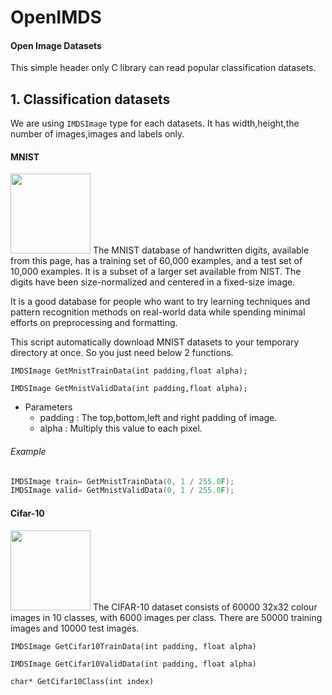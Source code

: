# OpenIMDS
#### Open Image Datasets
This simple header only C library can read popular classification datasets.

## 1. Classification datasets

We are using `IMDSImage` type for each datasets. It has width,height,the number of images,images and labels only.
#### MNIST
<img src="https://i.imgur.com/9BcVOYQ.png" width="128">
The MNIST database of handwritten digits, available from this page, has a training set of 60,000 examples, and a test set of 10,000 examples. It is a subset of a larger set available from NIST. The digits have been size-normalized and centered in a fixed-size image.

It is a good database for people who want to try learning techniques and pattern recognition methods on real-world data while spending minimal efforts on preprocessing and formatting. 

This script automatically download MNIST datasets to your temporary directory at once. So you just need  below 2 functions.
```
IMDSImage GetMnistTrainData(int padding,float alpha);
```
```
IMDSImage GetMnistValidData(int padding,float alpha);
```
* Parameters
	* padding : The top,bottom,left and right padding of image.
	* alpha : Multiply this value to each pixel.

###### Example
```cpp
IMDSImage train= GetMnistTrainData(0, 1 / 255.0F);
IMDSImage valid= GetMnistValidData(0, 1 / 255.0F);
```
#### Cifar-10
<img src="https://i.imgur.com/X7Tv9dQ.png" width="128">
The CIFAR-10 dataset consists of 60000 32x32 colour images in 10 classes, with 6000 images per class. There are 50000 training images and 10000 test images.

```
IMDSImage GetCifar10TrainData(int padding, float alpha)
```
```
IMDSImage GetCifar10ValidData(int padding, float alpha)
```
```
char* GetCifar10Class(int index)
```

